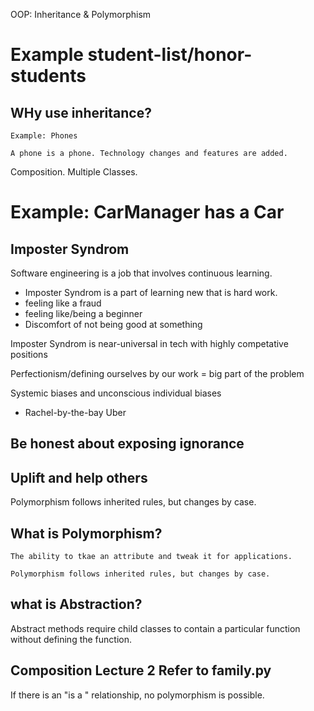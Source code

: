 OOP: Inheritance & Polymorphism
# Example student-list/honor-students

## WHy use inheritance?

    Example: Phones

    A phone is a phone. Technology changes and features are added.

Composition. Multiple Classes.

# Example: CarManager has a Car


## Imposter Syndrom

Software engineering is a job that involves continuous learning.

*   Imposter Syndrom is a part of learning new that is hard work.
*   feeling like a fraud
*   feeling like/being a beginner
*   Discomfort of not being good at something

Imposter Syndrom is near-universal in tech with highly competative positions

Perfectionism/defining ourselves by our work = big part of the problem

Systemic biases and unconscious individual biases

  * Rachel-by-the-bay Uber

## Be honest about exposing ignorance

## Uplift and help others












Polymorphism follows inherited rules, but changes by case.




## What is Polymorphism?

    The ability to tkae an attribute and tweak it for applications.

    Polymorphism follows inherited rules, but changes by case.


## what is Abstraction?
Abstract methods require child classes to contain a particular function without defining the function.


## Composition Lecture 2 Refer to family.py

If there is an "is a " relationship, no polymorphism is possible.





